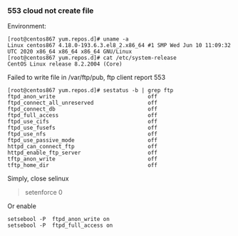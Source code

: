 ### 553 cloud not create file
Environment: 
```
[root@centos867 yum.repos.d]# uname -a
Linux centos867 4.18.0-193.6.3.el8_2.x86_64 #1 SMP Wed Jun 10 11:09:32 UTC 2020 x86_64 x86_64 x86_64 GNU/Linux
[root@centos867 yum.repos.d]# cat /etc/system-release
CentOS Linux release 8.2.2004 (Core)
```

Failed to write file in /var/ftp/pub, ftp client report 553
```
[root@centos867 yum.repos.d]# sestatus -b | grep ftp
ftpd_anon_write                             off
ftpd_connect_all_unreserved                 off
ftpd_connect_db                             off
ftpd_full_access                            off
ftpd_use_cifs                               off
ftpd_use_fusefs                             off
ftpd_use_nfs                                off
ftpd_use_passive_mode                       off
httpd_can_connect_ftp                       off
httpd_enable_ftp_server                     off
tftp_anon_write                             off
tftp_home_dir                               off
```
Simply, close selinux

> setenforce 0

Or enable 
```
setsebool -P  ftpd_anon_write on
setsebool -P  ftpd_full_access on
```
